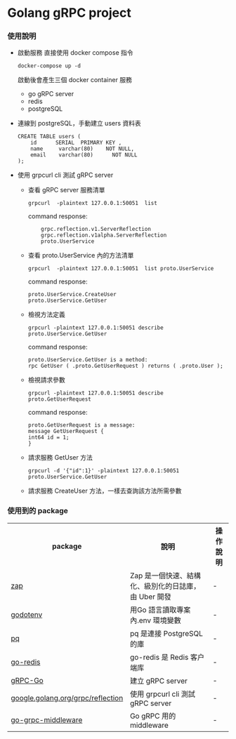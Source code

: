 # Golang  gRPC project

### 使用說明
* 啟動服務
    直接使用 docker compose 指令
    ```
    docker-compose up -d
    ```

    啟動後會產生三個 docker container 服務 
    * go gRPC server
    * redis
    * postgreSQL
* 連線到 postgreSQL，手動建立 users 資料表
    ```
    CREATE TABLE users (
        id 		SERIAL  PRIMARY KEY ,
        name     varchar(80)    NOT NULL,
        email    varchar(80)      NOT NULL
    );
    ```
    
* 使用 grpcurl cli 測試 gRPC server 
  
    * 查看 gRPC server 服務清單
        ```
        grpcurl  -plaintext 127.0.0.1:50051  list
        ```
        command response:
        ```
            grpc.reflection.v1.ServerReflection
            grpc.reflection.v1alpha.ServerReflection
            proto.UserService
        ```
    * 查看 proto.UserService 內的方法清單
        ```
        grpcurl  -plaintext 127.0.0.1:50051  list proto.UserService
        ```
        command response:
        ```
        proto.UserService.CreateUser
        proto.UserService.GetUser
        ```
    * 檢視方法定義
        ```
        grpcurl -plaintext 127.0.0.1:50051 describe proto.UserService.GetUser
        ```
        command response:
        ```
        proto.UserService.GetUser is a method:
        rpc GetUser ( .proto.GetUserRequest ) returns ( .proto.User );
        ```
    * 檢視請求參數
        ```
        grpcurl -plaintext 127.0.0.1:50051 describe proto.GetUserRequest
        ```
        command response:
        ```
        proto.GetUserRequest is a message:
        message GetUserRequest {
        int64 id = 1;
        }
        ```
    * 請求服務 GetUser 方法
        ```
        grpcurl -d '{"id":1}' -plaintext 127.0.0.1:50051 proto.UserService.GetUser
        ```
    * 請求服務 CreateUser 方法，一樣去查詢該方法所需參數


### 使用到的 package
<table>
    <th>package</th>
    <th>說明</th>
    <th>操作說明</th>
    <tr>
        <td><a href="https://github.com/spf13/viper" target="_blank">zap</a></td>
        <td>Zap 是一個快速、結構化、級別化的日誌庫，由 Uber 開發</td>
        <td>-</td>
    </tr>
    <tr>
        <td><a href="https://github.com/joho/godotenv" target="_blank">godotenv</a></td>
        <td>用Go 語言讀取專案內.env 環境變數</td>
        <td>-</td>
    </tr>
    <tr>
        <td><a href="https://github.com/lib/pq" target="_blank">pq
</a></td>
        <td>pq 是連接 PostgreSQL 的庫</td>
        <td> - </td>
    </tr>
    <tr>
        <td><a href="https://github.com/redis/go-redis/v9" target="_blank">go-redis</a></td>
        <td>go-redis 是 Redis 客户端库</td>
        <td> - </td>
    </tr>
    <tr>
        <td><a href="https://github.com/grpc/grpc-go" target="_blank">gRPC-Go</a></td>
        <td>建立 gRPC server</td>
        <td> - </td>
    </tr>
    <tr>
        <td><a href="https://github.com/grpc/grpc-go" target="_blank">google.golang.org/grpc/reflection</a></td>
        <td>使用 grpcurl cli 測試 gRPC server </td>
        <td> - </td>
    </tr>
    <tr>
        <td><a href="https://github.com/grpc-ecosystem/go-grpc-middleware" target="_blank">go-grpc-middleware</a></td>
        <td>Go gRPC 用的 middleware </td>
        <td> - </td>
    </tr>
    
</table>